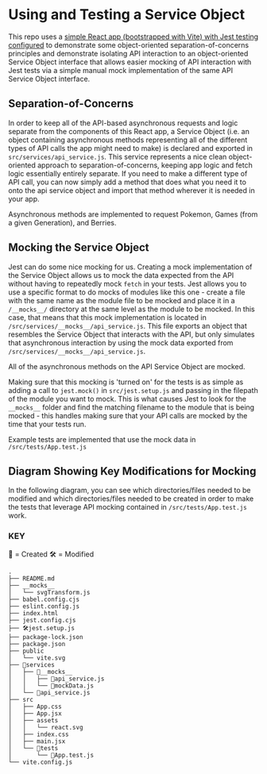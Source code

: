 # Using and Testing a Service Object

This repo uses a [simple React app (bootstrapped with Vite) with Jest testing configured](https://github.com/gSchool/vite-RTL-jest-starter) to demonstrate some object-oriented separation-of-concerns principles and demonstrate isolating API interaction to an object-oriented Service Object interface that allows easier mocking of API interaction with Jest tests via a simple manual mock implementation of the same API Service Object interface.

## Separation-of-Concerns
In order to keep all of the API-based asynchronous requests and logic separate from the components of this React app, a Service Object (i.e. an object containing asynchronous methods representing all of the different types of API calls the app might need to make) is declared and exported in `src/services/api_service.js`.  This service represents a nice clean object-oriented approach to separation-of-concerns, keeping app logic and fetch logic essentially entirely separate.  If you need to make a different type of API call, you can now simply add a method that does what you need it to onto the api service object and import that method wherever it is needed in your app.

Asynchronous methods are implemented to request Pokemon, Games (from a given Generation), and Berries.

## Mocking the Service Object
Jest can do some nice mocking for us. Creating a mock implementation of the Service Object allows us to mock the data expected from the API without having to repeatedly mock `fetch` in your tests.  Jest allows you to use a specific format to do mocks of modules like this one - create a file with the same name as the module file to be mocked and place it in a `/__mocks__/` directory at the same level as the  module to be mocked.  In this case, that means that this mock implementation is located in `/src/services/__mocks__/api_service.js`.  This file exports an object that resembles the Service Object that interacts with the API, but only simulates that asynchronous interaction by using the mock data exported from `/src/services/__mocks__/api_service.js`. 

All of the asynchronous methods on the API Service Object are mocked.

Making sure that this mocking is 'turned on' for the tests is as simple as adding a call to `jest.mock()` in `src/jest.setup.js` and passing in the filepath of the module you want to mock. This is what causes Jest to look for the `__mocks__` folder and find the matching filename to the module that is being mocked - this handles making sure that your API calls are mocked by the time that your tests run.

Example tests are implemented that use the mock data in `/src/tests/App.test.js`

## Diagram Showing Key Modifications for Mocking
In the following diagram, you can see which directories/files needed to be modified and which directories/files needed to be created in order to make the tests that leverage API mocking contained in `/src/tests/App.test.js` work.

### KEY
🚧 = Created
🛠️ = Modified
```
.
├── README.md
├── __mocks__
│   └── svgTransform.js
├── babel.config.cjs
├── eslint.config.js
├── index.html
├── jest.config.cjs
├── 🛠️jest.setup.js
├── package-lock.json
├── package.json
├── public
│   └── vite.svg
├── 🚧services
│   ├── 🚧__mocks__
│   │   ├── 🚧api_service.js 
│   │   └── 🚧mockData.js 
│   └── 🚧api_service.js
├── src
│   ├── App.css
│   ├── App.jsx
│   ├── assets
│   │   └── react.svg
│   ├── index.css
│   ├── main.jsx
│   └── 🚧tests
│       └── 🚧App.test.js
└── vite.config.js
```
